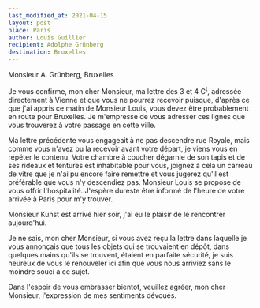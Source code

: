 ```yaml
---
last_modified_at: 2021-04-15
layout: post
place: Paris
author: Louis Guillier
recipient: Adolphe Grünberg
destination: Bruxelles
---
```


Monsieur A. Grünberg, Bruxelles

Je vous confirme, mon cher Monsieur, ma lettre des 3 et 4 C<sup>t</sup>,
adressée directement à Vienne et que vous ne pourrez recevoir puisque, d'après
ce que j'ai appris ce matin de Monsieur Louis, vous devez être probablement en
route pour Bruxelles. Je m'empresse de vous adresser ces lignes que vous
trouverez à votre passage en cette ville.

Ma lettre précédente vous engageait à ne pas descendre rue Royale, mais comme
vous n'avez pu la recevoir avant votre départ, je viens vous en répéter le
contenu. Votre chambre à coucher dégarnie de son tapis et de ses rideaux et
tentures est inhabitable pour vous, joignez à cela un carreau de vitre que je
n'ai pu encore faire remettre et vous jugerez qu'il est préférable que vous n'y
descendiez pas.
Monsieur Louis se propose de vous offrir l'hospitalité.
J'espère dureste être informé de l'heure de votre arrivée à Paris pour m'y
trouver.

Monsieur Kunst est arrivé hier soir, j'ai eu le plaisir de le rencontrer
aujourd'hui.

Je ne sais, mon cher Monsieur, si vous avez reçu la lettre dans laquelle je
vous annonçais que tous les objets qui se trouvaient en dépôt, dans quelques
mains qu'ils se trouvent, étaient en parfaite sécurité, je suis heureux de vous
le renouveler ici afin que vous nous arriviez sans le moindre souci à ce sujet.

Dans l'espoir de vous embrasser bientot, veuillez agréer, mon cher Monsieur,
l'expression de mes sentiments dévoués.
